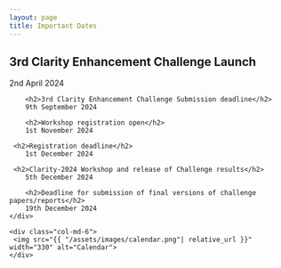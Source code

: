 ```yaml
---
layout: page
title: Important Dates
---
```


<div class="row">
 <div class="col-md-6">
  
  <h2>3rd Clarity Enhancement Challenge Launch</h2>
        2nd April 2024
  
        <h2>3rd Clarity Enhancement Challenge Submission deadline</h2>
        9th September 2024

        <h2>Workshop registration open</h2>
        1st November 2024

     <h2>Registration deadline</h2>
        1st December 2024
       
     <h2>Clarity-2024 Workshop and release of Challenge results</h2>
        5th December 2024

        <h2>Deadline for submission of final versions of challenge papers/reports</h2>
        19th December 2024
    </div>

    <div class="col-md-6">
     <img src="{{ "/assets/images/calendar.png"| relative_url }}" width="330" alt="Calendar">
    </div>

</div>
